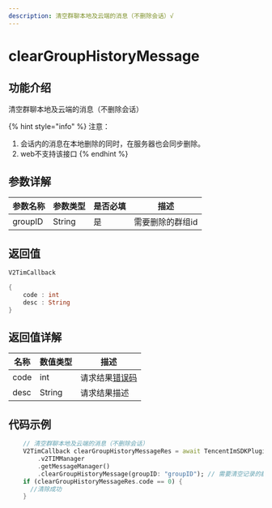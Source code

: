 ```yaml
---
description: 清空群聊本地及云端的消息（不删除会话）√
---
```


# clearGroupHistoryMessage

## 功能介绍

清空群聊本地及云端的消息（不删除会话）

{% hint style="info" %}
注意：

1. 会话内的消息在本地删除的同时，在服务器也会同步删除。
2. web不支持该接口
{% endhint %}

## 参数详解

| 参数名称    | 参数类型   | 是否必填 | 描述        |
| ------- | ------ | ---- | --------- |
| groupID | String | 是    | 需要删除的群组id |

## 返回值

```dart
V2TimCallback

{
    code : int
    desc : String
}
```

## 返回值详解

| 名称   | 数值类型   | 描述                                                             |
| ---- | ------ | -------------------------------------------------------------- |
| code | int    | 请求结果[错误码](https://cloud.tencent.com/document/product/269/1671) |
| desc | String | 请求结果描述                                                         |

## 代码示例  &#x20;

```dart
    // 清空群聊本地及云端的消息（不删除会话）
    V2TimCallback clearGroupHistoryMessageRes = await TencentImSDKPlugin
        .v2TIMManager
        .getMessageManager()
        .clearGroupHistoryMessage(groupID: "groupID"); // 需要清空记录的群组id
    if (clearGroupHistoryMessageRes.code == 0) {
      //清除成功
    }
```
